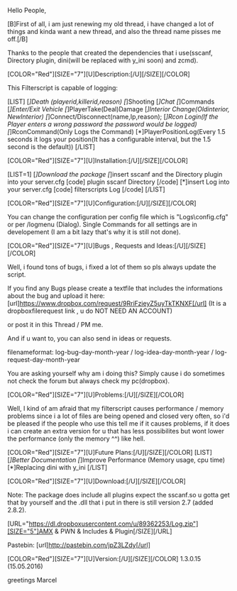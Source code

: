 Hello People,

[B]First of all, i am just renewing my old thread, i have changed a lot of things and kinda want a new thread, and also the thread name pisses me off.[/B]

Thanks to the people that created the dependencies that i use(sscanf, Directory plugin, 
dini(will be replaced with y_ini soon) and zcmd).

[COLOR="Red"][SIZE="7"][U]Description:[/U][/SIZE][/COLOR]

This Filterscript is capable of logging:

[LIST]
[*]Death (playerid,killerid,reason)
[*]Shooting
[*]Chat
[*]Commands
[*]Enter/Exit Vehicle
[*]PlayerTake(Deal)Damage
[*]Interior Change(Oldinterior, NewInterior)
[*]Connect/Disconnect(name,Ip,reason);
[*]Rcon Login(If the Player enters a wrong password the password would be logged)
[*]RconCommand(Only Logs the Command)
[*]PlayerPositionLog(Every 1.5 seconds it logs your position(It has a configurable interval, but the 1.5 second is the default))
[/LIST]

[COLOR="Red"][SIZE="7"][U]Installation:[/U][/SIZE][/COLOR]

[LIST=1]
[*]Download the package
[*]insert sscanf and the Directory plugin into your server.cfg
[code]
plugin sscanf Directory
[/code]
[*]insert Log into your server.cfg
[code]
filterscripts Log
[/code]
[/LIST]

[COLOR="Red"][SIZE="7"][U]Configuration:[/U][/SIZE][/COLOR]

You can change the configuration per config file which is "Logs\config.cfg" or per /logmenu (Dialog).
Single Commands for all settings are in developement (I am a bit lazy that's why it is still not done).

[COLOR="Red"][SIZE="7"][U]Bugs , Requests and Ideas:[/U][/SIZE][/COLOR]

Well, i found tons of bugs, i fixed a lot of them so pls always update the script.

If you find any Bugs please create a textfile that includes the informations about the bug and upload it here: [url]https://www.dropbox.com/request/9RriFzieyZ5uyTkTKNXF[/url]
(It is a dropboxfilerequest link , u do NOT NEED AN ACCOUNT)

or post it in this Thread / PM me.

And if u want to, you can also send in ideas or requests.

filenameformat: log-bug-day-month-year / log-idea-day-month-year / log-request-day-month-year

You are asking yourself why am i doing this? Simply cause i do sometimes not check the forum but always check my pc(dropbox).

[COLOR="Red"][SIZE="7"][U]Problems:[/U][/SIZE][/COLOR]

Well, I kind of am afraid that my filterscript causes performance / memory problems since i a lot of files are being opened and closed very often, so i'd be pleased if the people who use this tell me if it causes problems, if it does i can create an extra version for u that has less possibilites but wont lower the performance (only the memory ^^) like hell.

[COLOR="Red"][SIZE="7"][U]Future Plans:[/U][/SIZE][/COLOR]
[LIST]
[*]Better Documentation
[*]Improve Performance (Memory usage, cpu time)
[*]Replacing dini with y_ini
[/LIST]

[COLOR="Red"][SIZE="7"][U]Download:[/U][/SIZE][/COLOR]

Note: The package does include all plugins expect the sscanf.so u gotta get that by yourself and the .dll that i put in there is still version 2.7 (added 2.8.2).

[URL="https://dl.dropboxusercontent.com/u/89362253/Log.zip"][SIZE="5"]AMX & PWN & Includes & Plugin[/SIZE][/URL]

Pastebin:
[url]http://pastebin.com/jpZ3LZdy[/url]

[COLOR="Red"][SIZE="7"][U]Version:[/U][/SIZE][/COLOR]
1.3.0.15 (15.05.2016)

greetings Marcel
